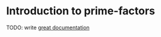 # Introduction to prime-factors

TODO: write [great documentation](http://jacobian.org/writing/what-to-write/)
